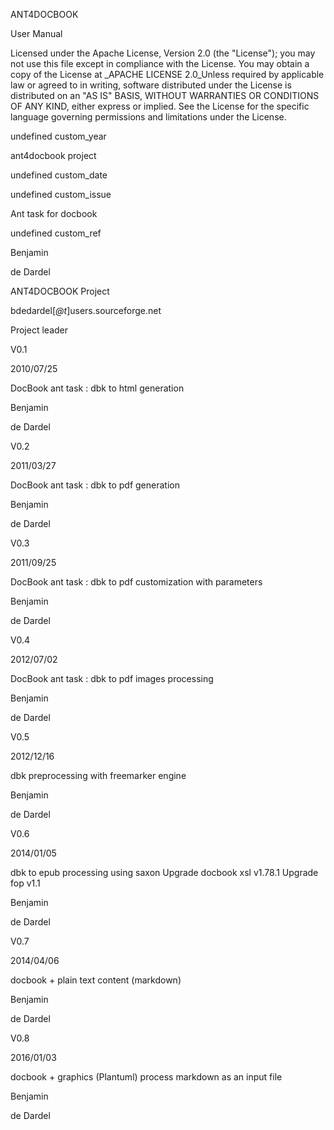 ANT4DOCBOOK

User Manual

Licensed under the Apache License, Version 2.0 (the "License"); you may not use this file except in compliance with the License. You may obtain a copy of the License at _APACHE LICENSE 2.0_Unless required by applicable law or agreed to in writing, software distributed under the License is distributed on an "AS IS" BASIS, WITHOUT WARRANTIES OR CONDITIONS OF ANY KIND, either express or implied. See the License for the specific language governing permissions and limitations under the License.

undefined custom_year

ant4docbook project

undefined custom_date

undefined custom_issue

Ant task for docbook

undefined custom_ref

Benjamin

de Dardel

ANT4DOCBOOK Project

bdedardel[_@t_]users.sourceforge.net

Project leader

V0.1

2010/07/25

DocBook ant task : dbk to html generation

Benjamin

de Dardel

V0.2

2011/03/27

DocBook ant task : dbk to pdf generation

Benjamin

de Dardel

V0.3

2011/09/25

DocBook ant task : dbk to pdf customization with parameters

Benjamin

de Dardel

V0.4

2012/07/02

DocBook ant task : dbk to pdf images processing

Benjamin

de Dardel

V0.5

2012/12/16

dbk preprocessing with freemarker engine

Benjamin

de Dardel

V0.6

2014/01/05

dbk to epub processing using saxon Upgrade docbook xsl v1.78.1 Upgrade fop v1.1

Benjamin

de Dardel

V0.7

2014/04/06

docbook + plain text content (markdown)

Benjamin

de Dardel

V0.8

2016/01/03

docbook + graphics (Plantuml) process markdown as an input file

Benjamin

de Dardel